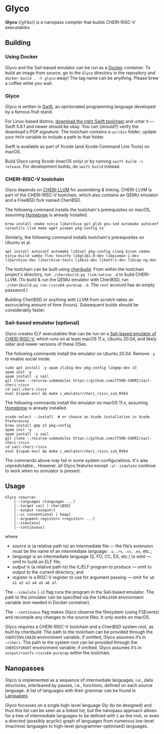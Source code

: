 # Glyco
**Glyco** (/ɣliˈko/) is a nanopass compiler that builds CHERI-RISC-V executables.

## Building
### Using Docker
Glyco and the Sail-based emulator can be run as a [Docker](https://www.docker.com/get-started/) container. To build an image from source, go to the `Glyco` directory in the repository and `docker build . -t glyco` away! The tag name can be anything. Please brew a coffee while you wait.

### Glyco
Glyco is written in [Swift](https://www.swift.org/), an opinionated programming language developed by a famous fruit stand.

For Linux-based distros, [download the right Swift toolchain](https://www.swift.org/download/) and untar it — Swift 5.6.1 and newer should be okay. You can (should?) verify the download's PGP signature. The toolchain contains a `usr/bin` folder; update your `PATH` variable to include a path to that folder.

Swift is available as part of Xcode (and Xcode Command Line Tools) on macOS.

Build Glyco using Xcode (macOS only) or by running `swift build -c release`. For development builds, do `swift build` instead.

### CHERI-RISC-V toolchain
Glyco depends on [CHERI-LLVM](https://github.com/CTSRD-CHERI/llvm-project) for assembling & linking. CHERI-LLVM is part of the CHERI-RISC-V toolchain, which also contains an QEMU emulator and a FreeBSD fork named CheriBSD.

The following command installs the toolchain's prerequisites on macOS, assuming [Homebrew](https://brew.sh/) is already installed.

	brew install cmake ninja libarchive git glib gnu-sed automake autoconf coreutils llvm make wget pixman pkg-config xz

Similarly, the following command installs toolchain's prerequisites on Ubuntu et al.

	apt install autoconf automake libtool pkg-config clang bison cmake ninja-build samba flex texinfo libglib2.0-dev libpixman-1-dev libarchive-dev libarchive-tools libbz2-dev libattr1-dev libcap-ng-dev

The toolchain can be built using [cheribuild](https://github.com/CTSRD-CHERI/cheribuild). From within the toolchain project's directory, run `./cheribuild.py llvm-native -d` to build CHERI-LLVM. (To build & run the QEMU emulator with CheriBSD, run `./cheribuild.py run-riscv64-purecap -d`. The `root` account has an empty password.)

Building CheriBSD or anything with LLVM from scratch takes an excruciating amount of time (hours). Subsequent builds should be considerably faster.

### Sail-based emulator (optional)
Glyco creates ELF executables that can be run on a [Sail-based emulator of CHERI-RISC-V](https://github.com/CTSRD-CHERI/sail-cheri-riscv), which runs on at least macOS 11.x, Ubuntu 20.04, and likely older and newer versions of these OSes.

The following commands install the emulator on Ubuntu 20.04. Remove `-y` to enable social mode.

	sudo apt install -y opam zlib1g-dev pkg-config libgmp-dev z3
	opam init -y
	opam install -y sail
	git clone --recurse-submodules https://github.com/CTSRD-CHERI/sail-cheri-riscv
	cd sail-cheri-riscv
	eval $(opam env) && make c_emulator/cheri_riscv_sim_RV64

The following commands install the emulator on macOS 11.x, assuming [Homebrew](https://brew.sh/) is already installed.

	xcode-select --install	# or choose an Xcode installation in Xcode Preferences
	brew install gmp z3 pkg-config
	opam init -y
	opam install -y sail
	git clone --recurse-submodules https://github.com/CTSRD-CHERI/sail-cheri-riscv
	cd sail-cheri-riscv
	eval $(opam env) && make c_emulator/cheri_riscv_sim_RV64

The commands above may fail in some system configurations. It's alas unpredictable… However, all Glyco features except `-s`/`--simulate` continue to work when no simulator is present.

## Usage

    Glyco <source>
		[--languages <language> ...]
		[--target sail | cheriBSD]
		[--output <output>]
		[--cc conventional | heap]
		[--argument-registers <register> ...]
		[--simulate]
		[--continuous]

where

* *source* is (a relative path to) an intermediate file — the file‘s extension must be the name of an intermediate language: `.s`, `.rv`, `.cc`, `.ex`, etc.;
* *language* is an intermediate language (S, FO, CC, EX, etc.) to emit — omit to build an ELF file;
* *output* is (a relative path to) the IL/ELF program to produce — omit to output to the current directory; and
* *register* is a RISC-V register to use for argument passing — omit for `a0 a1 a2 a3 a4 a5 a6 a7`.

The `--simulate` (`-s`) flag runs the program in the Sail-based emulator. The path to the simulator can be specified via the `SIMULATOR` environment variable (not needed in Docker container).

The `--continuous` flag makes Glyco observe the filesystem (using FSEvents) and recompile any changes to the source files. It only works on macOS.

Glyco requires a CHERI-RISC-V toolchain and a CheriBSD system root, as built by cheribuild. The path to the toolchain can be provided through the `CHERITOOLCHAIN` environment variable; if omitted, Glyco assumes it‘s in `~/cheri`. The path to the system root can be provided through the `CHERISYSROOT` environment variable; if omitted, Glyco assumes it‘s in `output/rootfs-riscv64-purecap` within the toolchain.

## Nanopasses
Glyco is implemented as a sequence of intermediate languages, i.e., data structures, interleaved by passes, i.e., functions, defined on each source language. A list of languages with their grammar can be found in [Languages](Languages.md).

Glyco focusses on a single high-level language *Gly* (to be designed) and thus this list can be seen as a linked list, but the nanopass approach allows for a tree of intermediate languages to be defined with `S` as the root, or even a directed (possibly acyclic) graph of languages from numerous low-level (machine) languages to high-level (programmer-optimised) languages.
